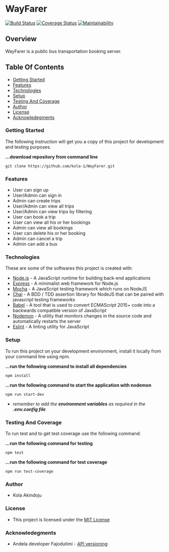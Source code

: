 # WayFarer

[![Build Status](https://travis-ci.org/kola-1/WayFarer.svg?branch=develop)](https://travis-ci.org/kola-1/WayFarer)
[![Coverage Status](https://coveralls.io/repos/github/kola-1/WayFarer/badge.svg)](https://coveralls.io/github/kola-1/WayFarer)
[![Maintainability](https://api.codeclimate.com/v1/badges/42dcf35605b809b68a6f/maintainability)](https://codeclimate.com/github/kola-1/WayFarer/maintainability)

## Overview
WayFarer is a public bus transportation booking server.

## Table Of Contents
- [Getting Started](#Getting-Started)
- [Features](#Features)
- [Technologies](#Technologies)
- [Setup](#Setup)
- [Testing And Coverage](#Testing-And-Coverage)
- [Author](#Author)
- [License](#License)
- [Acknowledegments](#Acknowledegments)

### Getting Started
The following instruction will get you a copy of this project for development and testing purposes.

**...download repository from command line**
```
git clone https://github.com/kola-1/WayFarer.git
```
### Features
- User can sign up
- User/Admin can sign in
- Admin can create trips
- User/Admin can view all trips
- User/Admin can view trips by filtering
- User can book a trip
- User can view all his or her bookings
- Admin can view all bookings
- User can delete his or her booking
- Admin can cancel a trip
- Admin can add a bus

### Technologies
These are some of the softwares this project is created with:

- [Node.js](https://www.nodejs.org) - A JavaScript runtime for building back-end applications
- [Express](https://www.expressjs.com) - A minimalist web framework for Node.js
- [Mocha](https://www.mochajs.org/) - A JavaScript testing framework which runs on NodeJS
- [Chai](https://www.chaijs.com/) - A BDD / TDD assertion library for NodeJS that can be paired with javascript testing frameworks
- [Babel](https://www.babeljs.io/) -  A tool that is used to convert ECMAScript 2015+ code into a backwards compatible version of JavaScript
- [Nodemon](https://www.npmjs.com/package/nodemon) -  A utility that monitors changes in the source code and automatically restarts the server
- [Eslint](https://www.eslint.org/) - A linting utility for JavaScript

### Setup
To run this project on your development environment, install it locally from your command line using npm.



**...run the following command to install all dependencies**
```
npm install
```
**...run the following command to start the application with nodemon**
```
npm run start-dev
```
- *remember to add the **environment variables** as required in the **.env.config file***

### Testing And Coverage
To run test and to get test coverage use the following command:

**...run the following command for testing**
```
npm test
```

**...run the following command for test coverage**
```
npm run test-coverage
```

### Author
- Kola Akindoju
  
### License
- This project is licensed under the [MIT License](LICENSE)
  
### Acknowledegments
- Andela developer Fajodutimi - [API versioning](https://www.youtube.com/watch?v=QOe6VSe3U3w) 